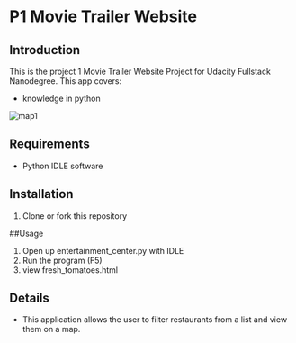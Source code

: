 # P1 Movie Trailer Website

## Introduction

This is the project 1 Movie Trailer Website Project for Udacity Fullstack Nanodegree. This app covers:
* knowledge in python

![map1](https://cloud.githubusercontent.com/assets/15135653/20070895/3b8577ae-a4f0-11e6-89ee-e724d31264d9.png)


## Requirements

* Python IDLE software


## Installation

1. Clone or fork this repository

##Usage

1. Open up entertainment_center.py with IDLE
2. Run the program (F5)
3. view fresh_tomatoes.html


## Details

* This application allows the user to filter restaurants from a list and view them on a map.
